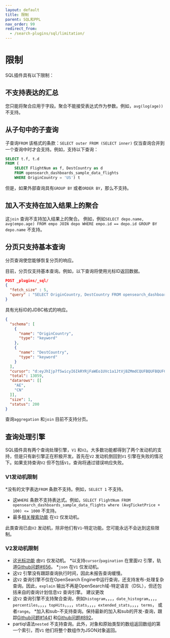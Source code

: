 ```yaml
---
layout: default
title: 限制
parent: SQL和PPL
nav_order: 99
redirect_from:
  - /search-plugins/sql/limitation/
---
```


# 限制

SQL插件具有以下限制：

## 不支持表达的汇总

您只能将聚合应用于字段。聚合不能接受表达式作为参数。例如，`avg(log(age))` 不支持。

## 从子句中的子查询

子查询`FROM` 该格式的条款：`SELECT outer FROM (SELECT inner)` 仅当查询合并到一个查询中时才会支持。例如，支持以下查询：

```sql
SELECT t.f, t.d
FROM (
    SELECT FlightNum as f, DestCountry as d
    FROM opensearch_dashboards_sample_data_flights
    WHERE OriginCountry = 'US') t
```

但是，如果外部查询具有`GROUP BY` 或者`ORDER BY`，那么不支持。

## 加入不支持在加入结果上的聚合

这`join` 查询不支持加入结果上的聚合。
例如，例如`SELECT depo.name, avg(empo.age) FROM empo JOIN depo WHERE empo.id == depo.id GROUP BY depo.name` 不支持。

## 分页只支持基本查询

分页查询使您能够恢复分页的响应。

目前，分页仅支持基本查询。例如，以下查询将使用光标ID返回数据。

```json
POST _plugins/_sql/
{
  "fetch_size" : 5,
  "query" : "SELECT OriginCountry, DestCountry FROM opensearch_dashboards_sample_data_flights ORDER BY OriginCountry ASC"
}
```

具有光标ID的JDBC格式的响应。

```json
{
  "schema": [
    {
      "name": "OriginCountry",
      "type": "keyword"
    },
    {
      "name": "DestCountry",
      "type": "keyword"
    }
  ],
  "cursor": "d:eyJhIjp7fSwicyI6IkRYRjFaWEo1UVc1a1JtVjBZMmdCQUFBQUFBQUFCSllXVTJKVU4yeExiWEJSUkhsNFVrdDVXVEZSYkVKSmR3PT0iLCJjIjpbeyJuYW1lIjoiT3JpZ2luQ291bnRyeSIsInR5cGUiOiJrZXl3b3JkIn0seyJuYW1lIjoiRGVzdENvdW50cnkiLCJ0eXBlIjoia2V5d29yZCJ9XSwiZiI6MSwiaSI6ImtpYmFuYV9zYW1wbGVfZGF0YV9mbGlnaHRzIiwibCI6MTMwNTh9",
  "total": 13059,
  "datarows": [[
    "AE",
    "CN"
  ]],
  "size": 1,
  "status": 200
}
```

查询`aggregation` 和`join` 目前不支持分页。

## 查询处理引擎

SQL插件具有两个查询处理引擎，`V1` 和`V2`。大多数功能都得到了两个发动机的支持，但是只有新引擎正在积极开发。首先在`V2` 发动机倒回到`V1` 引擎在失败的情况下。如果支持查询`V2` 但不包括`V1`，查询将通过错误响应失败。

### V1发动机限制

*没有的文字表达`FROM` 条款不支持。例如，`SELECT 1` 不支持。
* 这`WHERE` 条款不支持表达式。例如，`SELECT FlightNum FROM opensearch_dashboards_sample_data_flights where (AvgTicketPrice + 100) <= 1000` 不支持。
* 最多[相关搜索功能]({{site.url}}{{site.baseurl}}/search-plugins/sql/full-text/) 在`V2` 仅发动机。

此类查询已由`V2` 发动机，除非他们有`V1`-特定功能。您可能永远不会达到这些限制。

### V2发动机限制

* 这[光标功能](#pagination-only-supports-basic-queries) 由`V1` 仅发动机。
  *以支持`cursor`/`pagination` 在里面`V2` 引擎，轨道[Github问题#656](https://github.com/opensearch-project/sql/issues/656)。
*`json` 在`V1` 仅发动机。
* 这`V2` 引擎没有跟踪查询执行时间，因此未报告查询缓慢。
* 这`V2` 查询引擎不仅在OpenSearch Engine中运行查询，还支持发布-处理复杂查询。因此，`explain` 输出不再是OpenSearch域-特定语言（DSL），但还包括来自的查询计划信息`V2` 查询引擎。
建议更改
* 这`V2` 查询引擎不支持聚合查询，例如`histogram`，，，，`date_histogram`，，，，`percentiles`，，，，`topHits`，，，，`stats`，，，，`extended_stats`，，，，`terms`， 或者`range`。
*加入和sub-不支持查询。保持最新的加入和sub的开发-查询，跟踪[Github问题#1441](https://github.com/opensearch-project/sql/issues/1441) 和[Github问题#892](https://github.com/opensearch-project/sql/issues/892)。
* partiql语法`nested` 不支持查询。此外，对象和原始类型的数组返回数组的第一个索引，而`V1` 他们将整个数组作为JSON对象返回。

